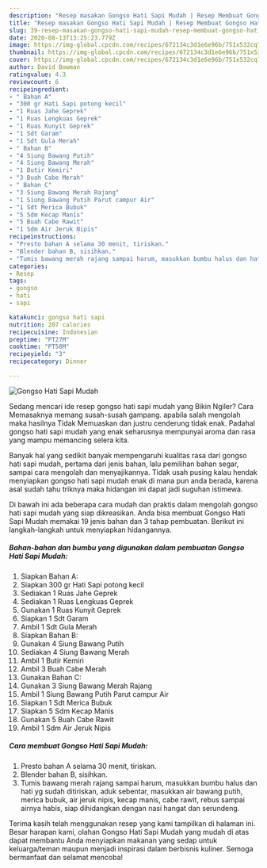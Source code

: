 ```yaml
---
description: "Resep masakan Gongso Hati Sapi Mudah | Resep Membuat Gongso Hati Sapi Mudah Yang Lezat"
title: "Resep masakan Gongso Hati Sapi Mudah | Resep Membuat Gongso Hati Sapi Mudah Yang Lezat"
slug: 39-resep-masakan-gongso-hati-sapi-mudah-resep-membuat-gongso-hati-sapi-mudah-yang-lezat
date: 2020-08-13T13:25:23.779Z
image: https://img-global.cpcdn.com/recipes/672134c3d1e6e96b/751x532cq70/gongso-hati-sapi-mudah-foto-resep-utama.jpg
thumbnail: https://img-global.cpcdn.com/recipes/672134c3d1e6e96b/751x532cq70/gongso-hati-sapi-mudah-foto-resep-utama.jpg
cover: https://img-global.cpcdn.com/recipes/672134c3d1e6e96b/751x532cq70/gongso-hati-sapi-mudah-foto-resep-utama.jpg
author: David Bowman
ratingvalue: 4.3
reviewcount: 6
recipeingredient:
- " Bahan A"
- "300 gr Hati Sapi potong kecil"
- "1 Ruas Jahe Geprek"
- "1 Ruas Lengkuas Geprek"
- "1 Ruas Kunyit Geprek"
- "1 Sdt Garam"
- "1 Sdt Gula Merah"
- " Bahan B"
- "4 Siung Bawang Putih"
- "4 Siung Bawang Merah"
- "1 Butir Kemiri"
- "3 Buah Cabe Merah"
- " Bahan C"
- "3 Siung Bawang Merah Rajang"
- "1 Siung Bawang Putih Parut campur Air"
- "1 Sdt Merica Bubuk"
- "5 Sdm Kecap Manis"
- "5 Buah Cabe Rawit"
- "1 Sdm Air Jeruk Nipis"
recipeinstructions:
- "Presto bahan A selama 30 menit, tiriskan."
- "Blender bahan B, sisihkan."
- "Tumis bawang merah rajang sampai harum, masukkan bumbu halus dan hati yg sudah ditiriskan, aduk sebentar, masukkan air bawang putih, merica bubuk, air jeruk nipis, kecap manis, cabe rawit, rebus sampai airnya habis, siap dihidangkan dengan nasi hangat dan serundeng."
categories:
- Resep
tags:
- gongso
- hati
- sapi

katakunci: gongso hati sapi 
nutrition: 207 calories
recipecuisine: Indonesian
preptime: "PT27M"
cooktime: "PT58M"
recipeyield: "3"
recipecategory: Dinner

---
```



![Gongso Hati Sapi Mudah](https://img-global.cpcdn.com/recipes/672134c3d1e6e96b/751x532cq70/gongso-hati-sapi-mudah-foto-resep-utama.jpg)

Sedang mencari ide resep gongso hati sapi mudah yang Bikin Ngiler? Cara Memasaknya memang susah-susah gampang. apabila salah mengolah maka hasilnya Tidak Memuaskan dan justru cenderung tidak enak. Padahal gongso hati sapi mudah yang enak seharusnya mempunyai aroma dan rasa yang mampu memancing selera kita.

Banyak hal yang sedikit banyak mempengaruhi kualitas rasa dari gongso hati sapi mudah, pertama dari jenis bahan, lalu pemilihan bahan segar, sampai cara mengolah dan menyajikannya. Tidak usah pusing kalau hendak menyiapkan gongso hati sapi mudah enak di mana pun anda berada, karena asal sudah tahu triknya maka hidangan ini dapat jadi suguhan istimewa.




Di bawah ini ada beberapa cara mudah dan praktis dalam mengolah gongso hati sapi mudah yang siap dikreasikan. Anda bisa membuat Gongso Hati Sapi Mudah memakai 19 jenis bahan dan 3 tahap pembuatan. Berikut ini langkah-langkah untuk menyiapkan hidangannya.

<!--inarticleads1-->

##### Bahan-bahan dan bumbu yang digunakan dalam pembuatan Gongso Hati Sapi Mudah:

1. Siapkan  Bahan A:
1. Siapkan 300 gr Hati Sapi potong kecil
1. Sediakan 1 Ruas Jahe Geprek
1. Sediakan 1 Ruas Lengkuas Geprek
1. Gunakan 1 Ruas Kunyit Geprek
1. Siapkan 1 Sdt Garam
1. Ambil 1 Sdt Gula Merah
1. Siapkan  Bahan B:
1. Gunakan 4 Siung Bawang Putih
1. Sediakan 4 Siung Bawang Merah
1. Ambil 1 Butir Kemiri
1. Ambil 3 Buah Cabe Merah
1. Gunakan  Bahan C:
1. Gunakan 3 Siung Bawang Merah Rajang
1. Ambil 1 Siung Bawang Putih Parut campur Air
1. Siapkan 1 Sdt Merica Bubuk
1. Siapkan 5 Sdm Kecap Manis
1. Gunakan 5 Buah Cabe Rawit
1. Ambil 1 Sdm Air Jeruk Nipis




<!--inarticleads2-->

##### Cara membuat Gongso Hati Sapi Mudah:

1. Presto bahan A selama 30 menit, tiriskan.
1. Blender bahan B, sisihkan.
1. Tumis bawang merah rajang sampai harum, masukkan bumbu halus dan hati yg sudah ditiriskan, aduk sebentar, masukkan air bawang putih, merica bubuk, air jeruk nipis, kecap manis, cabe rawit, rebus sampai airnya habis, siap dihidangkan dengan nasi hangat dan serundeng.




Terima kasih telah menggunakan resep yang kami tampilkan di halaman ini. Besar harapan kami, olahan Gongso Hati Sapi Mudah yang mudah di atas dapat membantu Anda menyiapkan makanan yang sedap untuk keluarga/teman maupun menjadi inspirasi dalam berbisnis kuliner. Semoga bermanfaat dan selamat mencoba!
